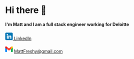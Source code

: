 # Hi there 👋

#### I'm Matt and I am a full stack engineer working for Deloitte


[![Linkedin](./images//linkedin.png) LinkedIn](https://www.linkedin.com/in/matthew-freshwaters/)

![gmail logo](./images//gmail.png) MattFreshy@gmail.com
